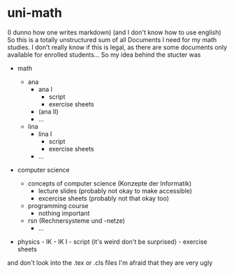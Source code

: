 # uni-math
(I dunno how one writes markdown) (and I don't know how to use english)
So this is a totally unstructured sum of all Documents I need for my math studies.
I don't really know if this is legal, as there are some documents only available for enrolled students...
So my idea behind the stucter was
- math
    - ana
        - ana I
            - script
            - exercise sheets
        - (ana II)
        - ...
    - lina
        - lina I
            - script
            - exercise sheets
        - ...

- computer science
    - concepts of computer science (Konzepte der Informatik)
        - lecture slides (probably not okay to make accessible)
        - excercise sheets (probably not that okay too)
    - programming course
        - nothing important
    - rsn (Rechnersysteme und -netze)
        - ...

- physics
        - IK
            - IK I
                - script (it's weird don't be surprised)
                - exercise sheets

and don't look into the .tex or .cls files I'm afraid that they are very ugly
